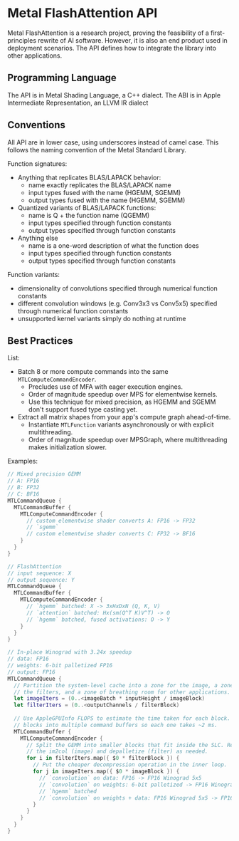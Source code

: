 # Metal FlashAttention API

Metal FlashAttention is a research project, proving the feasibility of a first-principles rewrite of AI software. However, it is also an end product used in deployment scenarios. The API defines how to integrate the library into other applications.

## Programming Language

The API is in Metal Shading Language, a C++ dialect. The ABI is in Apple Intermediate Representation, an LLVM IR dialect

## Conventions

All API are in lower case, using underscores instead of camel case. This follows the naming convention of the Metal Standard Library.

Function signatures:
- Anything that replicates BLAS/LAPACK behavior: 
  - name exactly replicates the BLAS/LAPACK name
  - input types fused with the name (HGEMM, SGEMM)
  - output types fused with the name (HGEMM, SGEMM)
- Quantized variants of BLAS/LAPACK functions:
  - name is Q + the function name (QGEMM)
  - input types specified through function constants
  - output types specified through function constants
- Anything else
  - name is a one-word description of what the function does
  - input types specified through function constants
  - output types specified through function constants
  
Function variants:
  - dimensionality of convolutions specified through numerical function constants
  - different convolution windows (e.g. Conv3x3 vs Conv5x5) specified through numerical function constants
  - unsupported kernel variants simply do nothing at runtime

## Best Practices

List:
- Batch 8 or more compute commands into the same `MTLComputeCommandEncoder`.
  - Precludes use of MFA with eager execution engines.
  - Order of magnitude speedup over MPS for elementwise kernels.
  - Use this technique for mixed precision, as HGEMM and SGEMM don't support fused type casting yet.
- Extract all matrix shapes from your app's compute graph ahead-of-time.
  - Instantiate `MTLFunction` variants asynchronously or with explicit multithreading.
  - Order of magnitude speedup over MPSGraph, where multithreading makes initialization slower.

Examples:

```swift
// Mixed precision GEMM
// A: FP16
// B: FP32
// C: BF16
MTLCommandQueue {
  MTLCommandBuffer {
    MTLComputeCommandEncoder {
      // custom elementwise shader converts A: FP16 -> FP32
      // `sgemm`
      // custom elementwise shader converts C: FP32 -> BF16
    }
  }
}

// FlashAttention
// input sequence: X
// output sequence: Y
MTLCommandQueue {
  MTLCommandBuffer {
    MTLComputeCommandEncoder {
      // `hgemm` batched: X -> 3xHxDxN (Q, K, V)
      // `attention` batched: Hx(sm(Q^T K)V^T) -> O
      // `hgemm` batched, fused activations: O -> Y
    }
  }
}

// In-place Winograd with 3.24x speedup
// data: FP16
// weights: 6-bit palletized FP16
// output: FP16
MTLCommandQueue {
  // Partition the system-level cache into a zone for the image, a zone for
  // the filters, and a zone of breathing room for other applications.
  let imageIters = (0..<imageBatch * inputHeight / imageBlock)
  let filterIters = (0..<outputChannels / filterBlock)
  
  // Use AppleGPUInfo FLOPS to estimate the time taken for each block. Separate
  // blocks into multiple command buffers so each one takes ~2 ms.
  MTLCommandBuffer {
    MTLComputeCommandEncoder {
      // Split the GEMM into smaller blocks that fit inside the SLC. Recompute
      // the im2col (image) and depalletize (filter) as needed.
      for i in filterIters.map({ $0 * filterBlock }) {
        // Put the cheaper decompression operation in the inner loop.
        for j in imageIters.map({ $0 * imageBlock }) {
          // `convolution` on data: FP16 -> FP16 Winograd 5x5
          // `convolution` on weights: 6-bit palletized -> FP16 Winograd 5x5
          // `hgemm` batched
          // `convolution` on weights + data: FP16 Winograd 5x5 -> FP16
        }
      }
    }
  }
}
```
